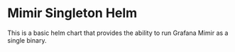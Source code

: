 # Mimir Singleton Helm
This is a basic helm chart that provides the ability to run Grafana Mimir as a single binary.
